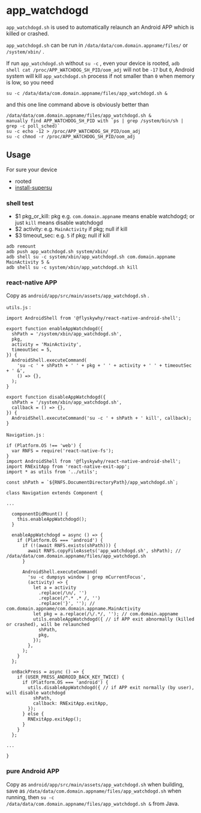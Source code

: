 # app_watchdogd
`app_watchdogd.sh` is used to automatically relaunch an Android APP which is killed or crashed.

`app_watchdogd.sh` can be run in `/data/data/com.domain.appname/files/` or `/system/xbin/` .

If run `app_watchdogd.sh` without `su -c` , even your device is rooted, `adb shell cat /proc/APP_WATCHDOG_SH_PID/oom_adj` will not be `-17` but `0`, Android system will kill `app_watchdogd.sh` process if not smaller than `0` when memory is low, so you need

    su -c /data/data/com.domain.appname/files/app_watchdogd.sh &

and this one line command above is obviously better than

    /data/data/com.domain.appname/files/app_watchdogd.sh &
    manually find APP_WATCHDOG_SH_PID with `ps | grep /system/bin/sh | grep -c poll_sched)`
    su -c echo -12 > /proc/APP_WATCHDOG_SH_PID/oom_adj
    su -c chmod -r /proc/APP_WATCHDOG_SH_PID/oom_adj

## Usage
For sure your device

* rooted
* [install-supersu](https://github.com/flyskywhy/install-supersu)

### shell test
* $1 pkg_or_kill: pkg e.g. `com.domain.appname` means enable watchdogd; or just `kill` means disable watchdogd
* $2 activity: e.g. `MainActivity` if pkg; null if kill
* $3 timeout_sec: e.g. `5` if pkg; null if kill

```
adb remount
adb push app_watchdogd.sh system/xbin/
adb shell su -c system/xbin/app_watchdogd.sh com.domain.appname MainActivity 5 &
adb shell su -c system/xbin/app_watchdogd.sh kill
```

### react-native APP
Copy as `android/app/src/main/assets/app_watchdogd.sh` .

`utils.js` :
```
import AndroidShell from '@flyskywhy/react-native-android-shell';

export function enableAppWatchdogd({
  shPath = '/system/xbin/app_watchdogd.sh',
  pkg,
  activity = 'MainActivity',
  timeoutSec = 5,
}) {
  AndroidShell.executeCommand(
    'su -c ' + shPath + ' ' + pkg + ' ' + activity + ' ' + timeoutSec + ' &',
    () => {},
  );
}

export function disableAppWatchdogd({
  shPath = '/system/xbin/app_watchdogd.sh',
  callback = () => {},
}) {
  AndroidShell.executeCommand('su -c ' + shPath + ' kill', callback);
}
```

`Navigation.js` :
```
if (Platform.OS !== 'web') {
  var RNFS = require('react-native-fs');
}
import AndroidShell from '@flyskywhy/react-native-android-shell';
import RNExitApp from 'react-native-exit-app';
import * as utils from '../utils';

const shPath = `${RNFS.DocumentDirectoryPath}/app_watchdogd.sh`;

class Navigation extends Component {

...

  componentDidMount() {
    this.enableAppWatchdogd();
  }

  enableAppWatchdogd = async () => {
    if (Platform.OS === 'android') {
      if (!(await RNFS.exists(shPath))) {
        await RNFS.copyFileAssets('app_watchdogd.sh', shPath); // /data/data/com.domain.appname/files/app_watchdogd.sh
      }

      AndroidShell.executeCommand(
        'su -c dumpsys window | grep mCurrentFocus',
        (activity) => {
          let a = activity
            .replace(/\n/, '')
            .replace(/^.* .* /, '')
            .replace('}', ''); // com.domain.appname/com.domain.appname.MainActivity
          let pkg = a.replace(/\/.*/, ''); // com.domain.appname
          utils.enableAppWatchdogd({ // if APP exit abnormally (killed or crashed), will be relaunched
            shPath,
            pkg,
          });
        },
      );
    }
  };

  onBackPress = async () => {
    if (USER_PRESS_ANDROID_BACK_KEY_TWICE) {
      if (Platform.OS === 'android') {
        utils.disableAppWatchdogd({ // if APP exit normally (by user), will disable watchdogd
          shPath,
          callback: RNExitApp.exitApp,
        });
      } else {
        RNExitApp.exitApp();
      }
    }
  };

...

}
```

### pure Android APP
Copy as `android/app/src/main/assets/app_watchdogd.sh` when building, save as `/data/data/com.domain.appname/files/app_watchdogd.sh` when running, then `su -c /data/data/com.domain.appname/files/app_watchdogd.sh &` from Java.

